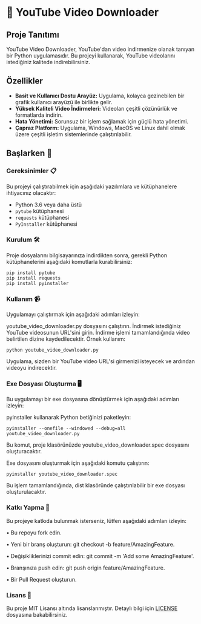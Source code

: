 # 🎥 YouTube Video Downloader

## Proje Tanıtımı
YouTube Video Downloader, YouTube'dan video indirmenize olanak tanıyan bir Python uygulamasıdır. Bu projeyi kullanarak, YouTube videolarını istediğiniz kalitede indirebilirsiniz.

## Özellikler

- **Basit ve Kullanıcı Dostu Arayüz:** Uygulama, kolayca gezinebilen bir grafik kullanıcı arayüzü ile birlikte gelir.
- **Yüksek Kaliteli Video İndirmeleri:** Videoları çeşitli çözünürlük ve formatlarda indirin.
- **Hata Yönetimi:** Sorunsuz bir işlem sağlamak için güçlü hata yönetimi.
- **Çapraz Platform:** Uygulama, Windows, MacOS ve Linux dahil olmak üzere çeşitli işletim sistemlerinde çalıştırılabilir.

## Başlarken 🚀

### Gereksinimler 📋
Bu projeyi çalıştırabilmek için aşağıdaki yazılımlara ve kütüphanelere ihtiyacınız olacaktır:

- Python 3.6 veya daha üstü
- `pytube` kütüphanesi
- `requests` kütüphanesi
- `PyInstaller` kütüphanesi

### Kurulum 🛠️
Proje dosyalarını bilgisayarınıza indirdikten sonra, gerekli Python kütüphanelerini aşağıdaki komutlarla kurabilirsiniz:

    
    pip install pytube
    pip install requests
    pip install pyinstaller
### Kullanım 📹
Uygulamayı çalıştırmak için aşağıdaki adımları izleyin:

youtube_video_downloader.py dosyasını çalıştırın.
İndirmek istediğiniz YouTube videosunun URL'sini girin.
İndirme işlemi tamamlandığında video belirtilen dizine kaydedilecektir.
Örnek kullanım:

    
    python youtube_video_downloader.py
Uygulama, sizden bir YouTube video URL'si girmenizi isteyecek ve ardından videoyu indirecektir.

### Exe Dosyası Oluşturma 🖥️
Bu uygulamayı bir exe dosyasına dönüştürmek için aşağıdaki adımları izleyin:

pyinstaller kullanarak Python betiğinizi paketleyin:

    
    pyinstaller --onefile --windowed --debug=all youtube_video_downloader.py
Bu komut, proje klasörünüzde youtube_video_downloader.spec dosyasını oluşturacaktır.

Exe dosyasını oluşturmak için aşağıdaki komutu çalıştırın:

    
    pyinstaller youtube_video_downloader.spec
Bu işlem tamamlandığında, dist klasöründe çalıştırılabilir bir exe dosyası oluşturulacaktır.

### Katkı Yapma 🤝
Bu projeye katkıda bulunmak isterseniz, lütfen aşağıdaki adımları izleyin:

• Bu repoyu fork edin.

• Yeni bir branş oluşturun: git checkout -b feature/AmazingFeature.

• Değişikliklerinizi commit edin: git commit -m 'Add some AmazingFeature'.

• Branşınıza push edin: git push origin feature/AmazingFeature.

• Bir Pull Request oluşturun.

### Lisans 📄

Bu proje MIT Lisansı altında lisanslanmıştır. Detaylı bilgi için [LICENSE](/LICENSE) dosyasına bakabilirsiniz.


